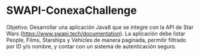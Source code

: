 # SWAPI-ConexaChallenge
Objetivo: Desarrollar una aplicación Java8 que se integre con la API de Star Wars (https://www.swapi.tech/documentation). La aplicación debe listar People, Films, Starships y Vehicles de manera paginada, permitir filtrado por ID y/o nombre, y contar con un sistema de autenticación seguro.
